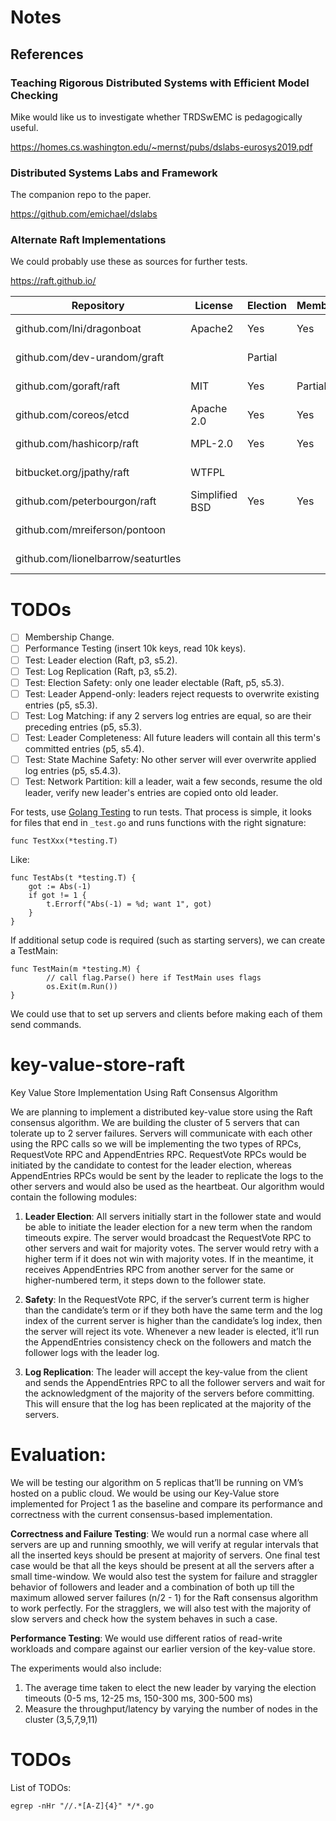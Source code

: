 # Notes

## References

### Teaching Rigorous Distributed Systems with Efficient Model Checking

Mike would like us to investigate whether TRDSwEMC is pedagogically useful.

https://homes.cs.washington.edu/~mernst/pubs/dslabs-eurosys2019.pdf

### Distributed Systems Labs and Framework

The companion repo to the paper.

https://github.com/emichael/dslabs

### Alternate Raft Implementations

We could probably use these as sources for further tests.

https://raft.github.io/

| Repository                         | License        | Election | Membership | Compaction | Updated    |
| ---------------------------------- | -------------- | -------- | ---------- | ---------- | ---------- |
| github.com/lni/dragonboat          | Apache2        | Yes      | Yes        | Yes        | 2019-02-10 |
| github.com/dev-urandom/graft       |                | Partial  |            |            | 2013-10-24 |
| github.com/goraft/raft             | MIT            | Yes      | Partial?   | Yes        | 2013-07-05 |
| github.com/coreos/etcd             | Apache 2.0     | Yes      | Yes        | Yes        | 2014-10-27 |
| github.com/hashicorp/raft          | MPL-2.0        | Yes      | Yes        | Yes        | 2014-04-21 |
| bitbucket.org/jpathy/raft          | WTFPL          |          |            |            | 2014-07-24 |
| github.com/peterbourgon/raft       | Simplified BSD | Yes      | Yes        | No         | 2013-07-05 |
| github.com/mreiferson/pontoon      |                |          |            |            | 2013-09-02 |
| github.com/lionelbarrow/seaturtles |                |          |            |            | 2013-09-02 |

# TODOs

- [ ] Membership Change.
- [ ] Performance Testing (insert 10k keys, read 10k keys).
- [ ] Test: Leader election (Raft, p3, s5.2).
- [ ] Test: Log Replication (Raft, p3, s5.2).
- [ ] Test: Election Safety: only one leader electable (Raft, p5, s5.3).
- [ ] Test: Leader Append-only: leaders reject requests to overwrite existing entries (p5, s5.3).
- [ ] Test: Log Matching: if any 2 servers log entries are equal, so are their preceding entries (p5, s5.3).
- [ ] Test: Leader Completeness: All future leaders will contain all this term's committed entries (p5, s5.4).
- [ ] Test: State Machine Safety: No other server will ever overwrite applied log entries (p5, s5.4.3).
- [ ] Test: Network Partition: kill a leader, wait a few seconds, resume the old leader, verify new leader's entries are copied onto old leader.

For tests, use  [Golang Testing](https://golang.org/pkg/testing/) to run tests.  That process is simple, it looks for files that end in `_test.go` and runs functions with the right signature:

    func TestXxx(*testing.T)

Like:

    func TestAbs(t *testing.T) {
        got := Abs(-1)
        if got != 1 {
            t.Errorf("Abs(-1) = %d; want 1", got)
        }
    }

If additional setup code is required (such as starting servers), we can create a TestMain:

    func TestMain(m *testing.M) {
            // call flag.Parse() here if TestMain uses flags
            os.Exit(m.Run())
    }

We could use that to set up servers and clients before making each of them send commands.

# key-value-store-raft

Key Value Store Implementation Using Raft Consensus Algorithm

We are planning to implement a distributed key-value store using the Raft consensus algorithm. We are
building the cluster of 5 servers that can tolerate up to 2 server failures. Servers will communicate with
each other using the RPC calls so we will be implementing the two types of RPCs, RequestVote RPC and
AppendEntries RPC. RequestVote RPCs would be initiated by the candidate to contest for the leader
election, whereas AppendEntries RPCs would be sent by the leader to replicate the logs to the other
servers and would also be used as the heartbeat. Our algorithm would contain the following modules:

1. <b>Leader Election</b>: All servers initially start in the follower state and would be able to initiate the
leader election for a new term when the random timeouts expire. The server would broadcast the
RequestVote RPC to other servers and wait for majority votes. The server would retry with a
higher term if it does not win with majority votes. If in the meantime, it receives AppendEntries
RPC from another server for the same or higher-numbered term, it steps down to the follower
state.

2. <b>Safety</b>: In the RequestVote RPC, if the server’s current term is higher than the candidate’s term or
if they both have the same term and the log index of the current server is higher than the
candidate’s log index, then the server will reject its vote. Whenever a new leader is elected, it’ll
run the AppendEntries consistency check on the followers and match the follower logs with the
leader log.

3. <b>Log Replication</b>: The leader will accept the key-value from the client and sends the
AppendEntries RPC to all the follower servers and wait for the acknowledgment of the majority
of the servers before committing. This will ensure that the log has been replicated at the majority
of the servers.

# Evaluation:
We will be testing our algorithm on 5 replicas that’ll be running on VM’s hosted on a public
cloud. We would be using our Key-Value store implemented for Project 1 as the baseline and compare its
performance and correctness with the current consensus-based implementation.

<b>Correctness and Failure Testing</b>: We would run a normal case where all servers are up and running
smoothly, we will verify at regular intervals that all the inserted keys should be present at majority of
servers. One final test case would be that all the keys should be present at all the servers after a small
time-window. We would also test the system for failure and straggler behavior of followers and leader
and a combination of both up till the maximum allowed server failures (n/2 - 1) for the Raft consensus
algorithm to work perfectly. For the stragglers, we will also test with the majority of slow servers and
check how the system behaves in such a case.

<b>Performance Testing</b>: We would use different ratios of read-write workloads and compare against our
earlier version of the key-value store.

The experiments would also include:
1. The average time taken to elect the new leader by varying the election timeouts (0-5 ms, 12-25 ms, 150-300 ms, 300-500 ms)
2. Measure the throughput/latency by varying the number of nodes in the cluster (3,5,7,9,11)

# TODOs

List of TODOs:

    egrep -nHr "//.*[A-Z]{4}" */*.go
